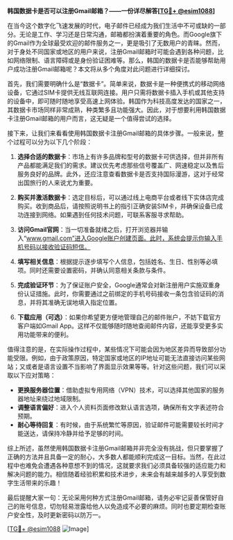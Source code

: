 **韩国数据卡是否可以注册Gmail邮箱？——一份详尽解答[[TG💪+ @esim1088](https://t.me/s/esim1088)]**

在当今这个数字化飞速发展的时代，电子邮件已经成为我们生活中不可或缺的一部分。无论是工作、学习还是日常沟通，邮箱都扮演着重要的角色。而Google旗下的Gmail作为全球最受欢迎的邮件服务之一，更是吸引了无数用户的青睐。然而，对于身处不同国家或地区的用户来说，注册Gmail邮箱时可能会遇到各种问题，比如网络限制、语言障碍或是身份验证困难等。那么，韩国的数据卡是否能够帮助用户成功注册Gmail邮箱呢？本文将从多个角度对此问题进行详细探讨。

首先，我们需要明确什么是“数据卡”。简单来说，数据卡是一种便携式的移动网络设备，它通过SIM卡提供无线互联网连接。用户只需将数据卡插入手机或其他支持的设备中，即可随时随地享受高速上网体验。韩国作为科技高度发达的国家之一，其数据卡市场同样非常成熟，种类繁多且功能强大。因此，对于想要利用韩国数据卡注册Gmail邮箱的用户而言，这无疑是一个值得尝试的选择。

接下来，让我们来看看使用韩国数据卡注册Gmail邮箱的具体步骤。一般来说，整个过程可以分为以下几个阶段：

1. **选择合适的数据卡**：市场上有许多品牌和型号的数据卡可供选择，但并非所有产品都能满足我们的需求。建议优先考虑那些信号覆盖广、网速稳定以及售后服务良好的品牌。此外，还应注意查看数据卡是否支持国际漫游，这对于经常出国旅行的人来说尤为重要。

2. **购买并激活数据卡**：选定目标后，可以通过线上电商平台或者线下实体店完成购买。收到商品后，请按照说明书上的指引正确安装SIM卡，并确保设备已成功连接到网络。如果遇到任何技术问题，可联系客服寻求帮助。

3. **访问Gmail官网**：当一切准备就绪之后，打开浏览器并输入“www.gmail.com”进入Google账户创建页面。此时，系统会提示你输入手机号码以接收验证码短信。

4. **填写相关信息**：根据提示逐步填写个人信息，包括姓名、生日、性别等必填项。同时还需要设置密码，并确认同意相关条款与条件。

5. **完成验证环节**：为了保证账户安全，Google通常会对新注册用户实施双重身份认证措施。此时，你需要通过之前绑定的手机号码接收一条包含验证码的消息，并将其准确无误地填入指定位置。

6. **下载应用（可选）**：如果你希望更方便地管理自己的邮件账户，不妨下载官方客户端如Gmail App。这样不仅能够随时随地查阅邮件内容，还能享受更多实用功能带来的便利。

值得注意的是，在实际操作过程中，某些情况下可能会因为地区差异而导致部分功能受限。例如，由于政策原因，特定国家或地区的IP地址可能无法直接访问某些网站；又或者是语言设置不当影响了界面显示效果等等。针对这些问题，我们可以采取以下应对策略：

- **更换服务器位置**：借助虚拟专用网络（VPN）技术，可以选择其他国家的服务器地址来绕过地域限制。
- **调整语言偏好**：进入个人资料页面修改默认语言选项，确保所有文字表述符合预期。
- **耐心等待回复**：有时候，由于系统繁忙等原因，验证邮件可能需要较长时间才能送达，请保持冷静并给予足够的时间。

综上所述，虽然使用韩国数据卡注册Gmail邮箱并非完全没有挑战，但只要掌握了正确的方法并且具备一定的耐心，大多数人都能顺利完成这一目标。当然，在此过程中也难免会遭遇各种意想不到的情况，这就要求我们必须具备较强的适应能力和解决问题的能力。相信随着经验积累和技术进步，未来会有越来越多的人享受到数字生活带来的乐趣！

最后提醒大家一句：无论采用何种方式注册Gmail邮箱，请务必牢记妥善保管好自己的账号信息，切勿轻易泄露给他人以免造成不必要的麻烦。同时也要定期检查账户安全性，及时更新密码以防万一。

[[TG💪+ @esim1088](https://t.me/s/esim1088) ![Image](https://i.postimg.cc/4NQfJmqS/Snipaste-2025-05-13-00-14-12.png)]